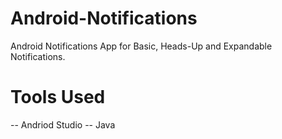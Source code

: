 # Android-Notifications
Android Notifications App for Basic, Heads-Up and Expandable Notifications.

# Tools Used
-- Andriod Studio
-- Java
